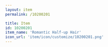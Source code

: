 ```yaml
---
layout: item
permalink: /10200201

title: Item
id: 10200201
item_name: 'Romantic Half-up Hair'
icon_url: 'item/icon/customize/10200201.png'
---
```

